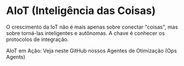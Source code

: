 # AIoT (Inteligência das Coisas)

O crescimento da IoT não é mais apenas sobre conectar "coisas", mas sobre torná-las inteligentes e autônomas. A chave é conhecer os protocolos de integração.

AIoT em Ação: Veja neste GitHub nossos Agentes de Otimização (Ops Agents)
